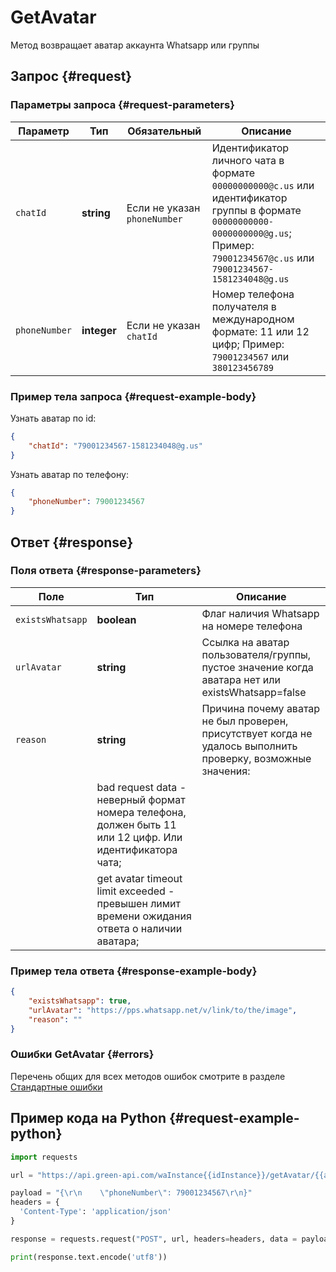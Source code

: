 # GetAvatar

Метод возвращает аватар аккаунта Whatsapp или группы

## Запрос {#request}

### Параметры запроса {#request-parameters}

Параметр | Тип | Обязательный | Описание
----- | ----- | ----- | -----
`chatId` | **string** | Если не указан `phoneNumber` | Идентификатор личного чата в формате `00000000000@c.us` или идентификатор группы в формате `00000000000-0000000000@g.us`; Пример: `79001234567@c.us` или `79001234567-1581234048@g.us`
`phoneNumber` | **integer** | Если не указан `chatId` | Номер телефона получателя в международном формате: 11 или 12 цифр; Пример: `79001234567` или `380123456789`

### Пример тела запроса {#request-example-body}

Узнать аватар по id:
```json
{
    "chatId": "79001234567-1581234048@g.us"
}
```

Узнать аватар по телефону:
```json
{
    "phoneNumber": 79001234567
}
```

## Ответ {#response}

### Поля ответа {#response-parameters}

Поле | Тип |  Описание
----- | ----- | ----- 
`existsWhatsapp` | **boolean** | Флаг наличия Whatsapp на номере телефона
`urlAvatar` | **string** | Ссылка на аватар пользователя/группы, пустое значение когда аватара нет или existsWhatsapp=false
`reason` | **string** | Причина почему аватар не был проверен, присутствует когда не удалось выполнить проверку, возможные значения:
| | bad request data - неверный формат номера телефона, должен быть 11 или 12 цифр. Или идентификатора чата;
| | get avatar timeout limit exceeded - превышен лимит времени ожидания ответа о наличии аватара;

### Пример тела ответа {#response-example-body}

```json
{
  	"existsWhatsapp": true,
 	"urlAvatar": "https://pps.whatsapp.net/v/link/to/the/image",
	"reason": ""
}
```

### Ошибки GetAvatar {#errors}

Перечень общих для всех методов ошибок смотрите в разделе [Стандартные ошибки](/api/common-errors)

## Пример кода на Python  {#request-example-python}

```python
import requests

url = "https://api.green-api.com/waInstance{{idInstance}}/getAvatar/{{apiTokenInstance}}"

payload = "{\r\n    \"phoneNumber\": 79001234567\r\n}"
headers = {
  'Content-Type': 'application/json'
}

response = requests.request("POST", url, headers=headers, data = payload)

print(response.text.encode('utf8'))
```